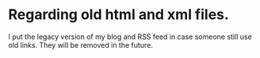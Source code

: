 # Regarding old html and xml files.

I put the legacy version of my blog and RSS feed in case someone still use old links. They will be removed in the future.
